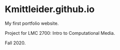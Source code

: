 # Kmittleider.github.io

My first portfolio website.

Project for LMC 2700: Intro to Computational Media.

Fall 2020.
